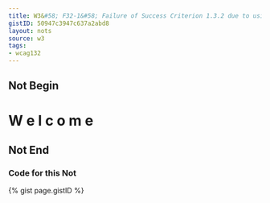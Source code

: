 ```yaml
---
title: W3&#58; F32-1&#58; Failure of Success Criterion 1.3.2 due to using white space characters to control spacing within a word
gistID: 50947c3947c637a2abd8
layout: nots
source: w3
tags:
- wcag132
---
```


<h2 aria-describedby="{{ page.gistID }}">Not Begin</h2>
<div class="rendered-not">
<h1>W e l c o m e</h1>
</div> <!-- rendered-not -->

<h2 aria-describedby="{{ page.gistID }}">Not End</h2>

<h3 aria-describedby="{{ page.gistID }}">Code for this Not</h3>
{% gist page.gistID %}